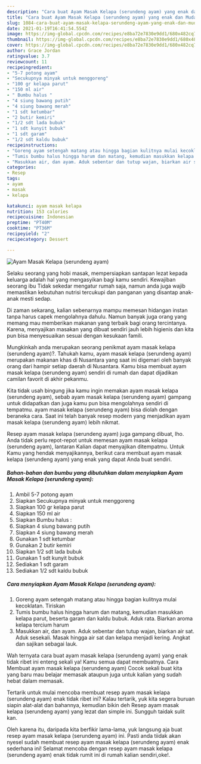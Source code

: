 ```yaml
---
description: "Cara buat Ayam Masak Kelapa (serundeng ayam) yang enak dan Mudah Dibuat"
title: "Cara buat Ayam Masak Kelapa (serundeng ayam) yang enak dan Mudah Dibuat"
slug: 1084-cara-buat-ayam-masak-kelapa-serundeng-ayam-yang-enak-dan-mudah-dibuat
date: 2021-01-19T16:41:54.554Z
image: https://img-global.cpcdn.com/recipes/e8ba72e7830e9dd1/680x482cq70/ayam-masak-kelapa-serundeng-ayam-foto-resep-utama.jpg
thumbnail: https://img-global.cpcdn.com/recipes/e8ba72e7830e9dd1/680x482cq70/ayam-masak-kelapa-serundeng-ayam-foto-resep-utama.jpg
cover: https://img-global.cpcdn.com/recipes/e8ba72e7830e9dd1/680x482cq70/ayam-masak-kelapa-serundeng-ayam-foto-resep-utama.jpg
author: Grace Jordan
ratingvalue: 3.7
reviewcount: 11
recipeingredient:
- "5-7 potong ayam"
- "Secukupnya minyak untuk menggoreng"
- "100 gr kelapa parut"
- "150 ml air"
- " Bumbu halus "
- "4 siung bawang putih"
- "4 siung bawang merah"
- "1 sdt ketumbar"
- "2 butir kemiri"
- "1/2 sdt lada bubuk"
- "1 sdt kunyit bubuk"
- "1 sdt garam"
- "1/2 sdt kaldu bubuk"
recipeinstructions:
- "Goreng ayam setengah matang atau hingga bagian kulitnya mulai kecoklatan. Tiriskan"
- "Tumis bumbu halus hingga harum dan matang, kemudian masukkan kelapa parut, beserta garam dan kaldu bubuk. Aduk rata. Biarkan aroma kelapa tercium harum"
- "Masukkan air, dan ayam. Aduk sebentar dan tutup wajan, biarkan air sat. Aduk sesekali. Masak hingga air sat dan kelapa menjadi kering. Angkat dan sajikan sebagai lauk."
categories:
- Resep
tags:
- ayam
- masak
- kelapa

katakunci: ayam masak kelapa 
nutrition: 153 calories
recipecuisine: Indonesian
preptime: "PT40M"
cooktime: "PT36M"
recipeyield: "2"
recipecategory: Dessert

---
```



![Ayam Masak Kelapa (serundeng ayam)](https://img-global.cpcdn.com/recipes/e8ba72e7830e9dd1/680x482cq70/ayam-masak-kelapa-serundeng-ayam-foto-resep-utama.jpg)

Selaku seorang yang hobi masak, mempersiapkan santapan lezat kepada keluarga adalah hal yang mengasyikan bagi kamu sendiri. Kewajiban seorang ibu Tidak sekedar mengatur rumah saja, namun anda juga wajib memastikan kebutuhan nutrisi tercukupi dan panganan yang disantap anak-anak mesti sedap.

Di zaman  sekarang, kalian sebenarnya mampu memesan hidangan instan tanpa harus capek mengolahnya dahulu. Namun banyak juga orang yang memang mau memberikan makanan yang terbaik bagi orang tercintanya. Karena, menyajikan masakan yang dibuat sendiri jauh lebih higienis dan kita pun bisa menyesuaikan sesuai dengan kesukaan famili. 



Mungkinkah anda merupakan seorang penikmat ayam masak kelapa (serundeng ayam)?. Tahukah kamu, ayam masak kelapa (serundeng ayam) merupakan makanan khas di Nusantara yang saat ini digemari oleh banyak orang dari hampir setiap daerah di Nusantara. Kamu bisa membuat ayam masak kelapa (serundeng ayam) sendiri di rumah dan dapat dijadikan camilan favorit di akhir pekanmu.

Kita tidak usah bingung jika kamu ingin memakan ayam masak kelapa (serundeng ayam), sebab ayam masak kelapa (serundeng ayam) gampang untuk didapatkan dan juga kamu pun bisa mengolahnya sendiri di tempatmu. ayam masak kelapa (serundeng ayam) bisa diolah dengan beraneka cara. Saat ini telah banyak resep modern yang menjadikan ayam masak kelapa (serundeng ayam) lebih nikmat.

Resep ayam masak kelapa (serundeng ayam) juga gampang dibuat, lho. Anda tidak perlu repot-repot untuk memesan ayam masak kelapa (serundeng ayam), lantaran Kalian dapat menyajikan ditempatmu. Untuk Kamu yang hendak menyajikannya, berikut cara membuat ayam masak kelapa (serundeng ayam) yang enak yang dapat Anda buat sendiri.

<!--inarticleads1-->

##### Bahan-bahan dan bumbu yang dibutuhkan dalam menyiapkan Ayam Masak Kelapa (serundeng ayam):

1. Ambil 5-7 potong ayam
1. Siapkan Secukupnya minyak untuk menggoreng
1. Siapkan 100 gr kelapa parut
1. Siapkan 150 ml air
1. Siapkan  Bumbu halus :
1. Siapkan 4 siung bawang putih
1. Siapkan 4 siung bawang merah
1. Gunakan 1 sdt ketumbar
1. Gunakan 2 butir kemiri
1. Siapkan 1/2 sdt lada bubuk
1. Gunakan 1 sdt kunyit bubuk
1. Sediakan 1 sdt garam
1. Sediakan 1/2 sdt kaldu bubuk




<!--inarticleads2-->

##### Cara menyiapkan Ayam Masak Kelapa (serundeng ayam):

1. Goreng ayam setengah matang atau hingga bagian kulitnya mulai kecoklatan. Tiriskan
1. Tumis bumbu halus hingga harum dan matang, kemudian masukkan kelapa parut, beserta garam dan kaldu bubuk. Aduk rata. Biarkan aroma kelapa tercium harum
1. Masukkan air, dan ayam. Aduk sebentar dan tutup wajan, biarkan air sat. Aduk sesekali. Masak hingga air sat dan kelapa menjadi kering. Angkat dan sajikan sebagai lauk.




Wah ternyata cara buat ayam masak kelapa (serundeng ayam) yang enak tidak ribet ini enteng sekali ya! Kamu semua dapat membuatnya. Cara Membuat ayam masak kelapa (serundeng ayam) Cocok sekali buat kita yang baru mau belajar memasak ataupun juga untuk kalian yang sudah hebat dalam memasak.

Tertarik untuk mulai mencoba membuat resep ayam masak kelapa (serundeng ayam) enak tidak ribet ini? Kalau tertarik, yuk kita segera buruan siapin alat-alat dan bahannya, kemudian bikin deh Resep ayam masak kelapa (serundeng ayam) yang lezat dan simple ini. Sungguh taidak sulit kan. 

Oleh karena itu, daripada kita berfikir lama-lama, yuk langsung aja buat resep ayam masak kelapa (serundeng ayam) ini. Pasti anda tiidak akan nyesel sudah membuat resep ayam masak kelapa (serundeng ayam) enak sederhana ini! Selamat mencoba dengan resep ayam masak kelapa (serundeng ayam) enak tidak rumit ini di rumah kalian sendiri,oke!.

